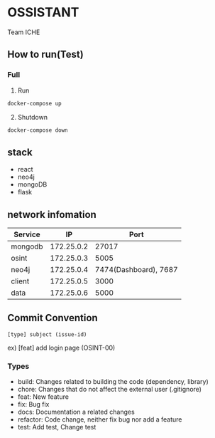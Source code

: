 # OSSISTANT
Team ICHE

## How to run(Test)
### Full 
1. Run
```bash
docker-compose up
```

2. Shutdown
```bash
docker-compose down 
```

## stack 
- react
- neo4j
- mongoDB
- flask 

## network infomation
|**Service**|**IP**|**Port**|
|------|---|---|
|mongodb|172.25.0.2|27017|
|osint|172.25.0.3|5005|
|neo4j|172.25.0.4|7474(Dashboard), 7687|
|client|172.25.0.5|3000|
|data|172.25.0.6|5000| 

## Commit Convention
```
[type] subject (issue-id)
```
ex) [feat] add login page (OSINT-00)

### Types
- build: Changes related to building the code (dependency, library)
- chore: Changes that do not affect the external user (.gitignore)
- feat: New feature
- fix: Bug fix
- docs: Documentation a related changes
- refactor: Code change, neither fix bug nor add a feature
- test: Add test, Change test